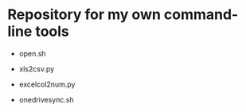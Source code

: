 # Repository for my own command-line tools


- open.sh

- xls2csv.py

- excelcol2num.py

- onedrivesync.sh


